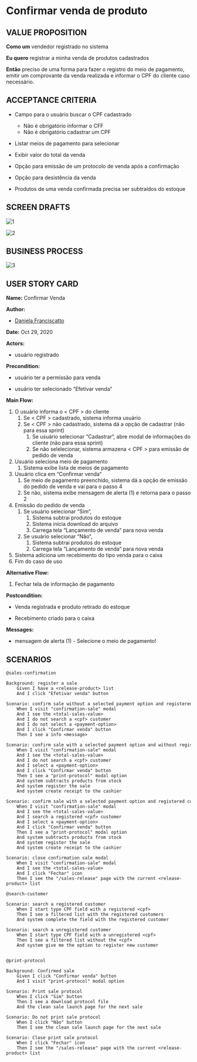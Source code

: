 # Confirmar venda de produto

## VALUE PROPOSITION

 **Como um** vendedor registrado no sistema

 **Eu quero** registrar a minha venda de produtos cadastrados

 **Então** preciso de uma forma para fazer o registro do meio de pagamento, emitir um comprovante da venda realizada e informar o CPF do cliente caso necessário.

## ACCEPTANCE CRITERIA

- Campo para o usuário buscar o CPF cadastrado
    - Não é obrigatório informar o CFF
    - Não é obrigatório cadastrar um CPF

- Listar meios de pagamento para selecionar

- Exibir valor do total da venda

- Opção para emissão de um protocolo de venda após a confirmação

- Opção para desistência da venda

- Produtos de uma venda confirmada precisa ser subtraídos do estoque

## SCREEN DRAFTS

![1](/img/must-ERP/confirmar-venda1.png)

![2](/img/must-ERP/confirmar-venda2.png)

## BUSINESS PROCESS

![3](/img/must-ERP/confirmar-venda3.png)

## USER STORY CARD

**Name:** Confirmar Venda

**Author:** 

- [Daniela Franciscatto](https://github.com/danielaanjos) 

**Date:** Oct 29, 2020

**Actors:**  

- usuário registrado

**Precondition:**

- usuário ter a permissão para venda

- usuário ter selecionado “Efetivar venda“

**Main Flow:**

1. O usuário informa o < CPF > do cliente
    1. Se < CPF > cadastrado, sistema informa usuário
    2. Se < CPF > não cadastrado, sistema dá a opção de cadastrar (não para essa sprint)
        1. Se usuário selecionar “Cadastrar“, abre modal de informações do cliente (não para essa sprint)
        2. Se não selelecionar, sistema armazena < CPF > para emissão de pedido de venda
2. Usuário seleciona meio de pagamento
    1. Sistema exibe lista de meios de pagamento
3. Usuário clica em “Confirmar venda“
    1. Se meio de pagamento preenchido, sistema dá a opção de emissão do pedido de venda e vai para o passo 4
    2. Se não, sistema exibe mensagem de alerta (1) e retorna para o passo 2
4. Emissão do pedido de venda
    1. Se usuário selecionar “Sim“, 
        1. Sistema subtrai produtos do estoque
        2. Sistema inicia download do arquivo
        3. Carrega tela “Lançamento de venda“  para nova venda
    2. Se usuário selecionar “Não“,
        1. Sistema subtrai produtos do estoque
        2. Carrega tela “Lançamento de venda“  para nova venda
5. Sistema adiciona um recebimento do tipo venda para o caixa
6. Fim do caso de uso

**Alternative Flow:**

1. Fechar tela de informação de pagamento

**Postcondition:**

- Venda registrada e produto retirado do estoque

- Recebimento criado para o caixa

**Messages:**
	
- mensagem de alerta (1) - Selecione o meio de pagamento!

## SCENARIOS

```gherkin
@sales-confirmation

Background: register a sale
    Given I have a <release-product> list
    And I click "Efetivar venda" button

Scenario: confirm sale without a selected payment option and registered customer cpf
    When I visit "confirmation-sale" modal
    And I see the <total-sales-value>
    And I do not search a <cpf> customer
    And I do not select a <payment-option>
    And I click "Confirmar venda" button
    Then I see a info <message>

Scenario: confirm sale with a selected payment option and without registered customer cpf
    When I visit "confirmation-sale" modal
    And I see the <total-sales-value>
    And I do not search a <cpf> customer
    And I select a <payment-option>
    And I click "Confirmar venda" button
    Then I see a "print-protocol" modal option
    And system subtracts products from stock
    And system register the sale
    And system create receipt to the cashier

Scenario: confirm sale with a selected payment option and registered customer cpf
    When I visit "confirmation-sale" modal
    And I see the <total-sales-value>
    And I search a registered <cpf> customer
    And I select a <payment-option>
    And I click "Confirmar venda" button
    Then I see a "print-protocol" modal option
    And system subtracts products from stock
    And system register the sale
    And system create receipt to the cashier

Scenario: close confirmation sale modal
    When I visit "confirmation-sale" modal
    And I see the <total-sales-value>
    And I click "Fechar" icon
    Then I see the "/sales-release" page with the current <release-product> list  

@search-customer

Scenario: search a registered customer
    When I start type CPF field with a registered <cpf>
    Then I see a filtered list with the registered customers
    And system complete the field with the registered customer

Scenario: search a unregistered customer
    When I start type CPF field with a unregistered <cpf>
    Then I see a filtered list without the <cpf>
    And system give me the option to register new customer


@print-protocol

Background: Confirmed sale
    Given I click "Confirmar venda" button
    And I visit "print-protocol" modal option

Scenario: Print sale protocol
    When I click "Sim" button
    Then I see a download protocol file
    And the clean sale launch page for the next sale
       
Scenario: Do not print sale protocol
    When I click "Não" button
    Then I see the clean sale launch page for the next sale        

Scenario: Close print sale protocol
    When I click "Fechar" icon
    Then I see the "/sales-release" page with the current <release-product> list  
```